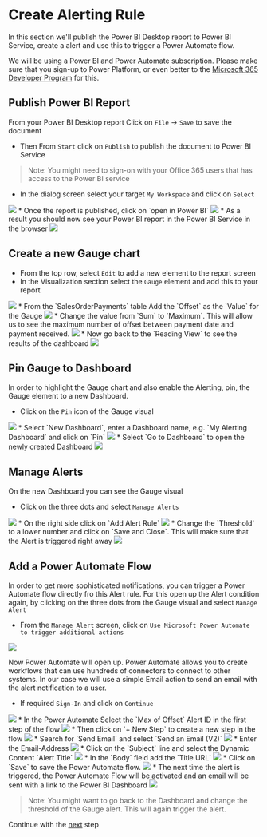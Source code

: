 # Create Alerting Rule 
In this section we'll publish the Power BI Desktop report to Power BI Service, create a alert and use this to trigger a Power Automate flow. 

We will be using a Power BI and Power Automate subscription. Please make sure that you sign-up to Power Platform, or even better to the [Microsoft 365 Developer Program](https://developer.microsoft.com/en-us/microsoft-365/dev-program) for this.

## Publish Power BI Report
From your Power BI Desktop report Click on `File` -> `Save` to save the document
* Then From `Start` click on `Publish` to publish the document to Power BI Service 
>Note: You might need to sign-on with your Office 365 users that has access to the Power BI service
* In the dialog screen select your target `My Workspace` and click on `Select`
<img src="images/PowerAutomate/publishPowerBI.jpg" >
* Once the report is published, click on `open in Power BI`
<img src="images/PowerAutomate/publishingDone.jpg" >
* As a result you should now see your Power BI report in the Power BI Service in the browser
<img src="images/PowerAutomate/PowerBiService.jpg" >


## Create a new Gauge chart
* From the top row, select `Edit` to add a new element to the report screen
* In the Visualization section select the `Gauge` element and add this to your report
<img src="images/PowerAutomate/SelectGauge.jpg" >
* From the `SalesOrderPayments` table Add the `Offset` as the `Value` for the Gauge
<img src="images/PowerAutomate/AddOffset.jpg" >
* Change the value from `Sum` to `Maximum`. This will allow us to see the maximum number of offset between payment date and payment received. 
<img src="images/PowerAutomate/OffsetMaximum.jpg" >
* Now go back to the `Reading View` to see the results of the dashboard
<img src="images/PowerAutomate/ReadingView.jpg" >

## Pin Gauge to Dashboard
In order to highlight the Gauge chart and also enable the Alerting, pin, the Gauge element to a new Dashboard.
* Click on the `Pin` icon of the Gauge visual 
<img src="images/PowerAutomate/PinVisual.jpg" >
* Select `New Dashboard`, enter a Dashboard name, e.g. `My Alerting Dashboard` and click on `Pin`
<img src="images/PowerAutomate/PinToDashboard.jpg" >
* Select `Go to Dashboard` to open the newly created Dashboard
<img src="images/PowerAutomate/GoToDashboard.jpg" >

## Manage Alerts
On the new Dashboard you can see the Gauge visual
* Click on the three dots and select `Manage Alerts`
<img src="images/PowerAutomate/ManageAlerts.jpg" >
 * On the right side click on `Add Alert Rule`
<img src="images/PowerAutomate/AddAlertRule.jpg" >
* Change the `Threshold` to a lower number and click on `Save and Close`. This will make sure that the Alert is triggered right away
<img src="images/PowerAutomate/AlertRuleCondition.jpg" >

## Add a Power Automate Flow
In order to get more sophisticated notifications, you can trigger a Power Automate flow directly fro this Alert rule. For this open up the Alert condition again, by clicking on the three dots from the Gauge visual and select `Manage Alert`
* From the `Manage Alert` screen, click on `Use Microsoft Power Automate to trigger additional actions`
<img src="images/PowerAutomate/SelectPATrigger.jpg" >

Now Power Automate will open up. Power Automate allows you to create workflows that can use hundreds of connectors to connect to other systems. In our case we will use a simple Email action to send an email with the alert notification to a user. 
* If required `Sign-In` and click on `Continue`
<img src="images/PowerAutomate/SignInContinue.jpg" >
* In the Power Automate Select the `Max of Offset` Alert ID in the first step of the flow
<img src="images/PowerAutomate/SelectAlertId.jpg" >
* Then click on `+ New Step` to create a new step in the flow  
<img src="images/PowerAutomate/AddNewStep.jpg" >
* Search for `Send Email` and select `Send an Email (V2)`
<img src="images/PowerAutomate/SelectSendEmailAction.jpg" >
* Enter the Email-Address
<img src="images/PowerAutomate/EnterEmail.jpg" >
* Click on the `Subject` line and select the Dynamic Content `Alert Title`
<img src="images/PowerAutomate/Subject.jpg" >
* In the `Body` field add the `Title URL` 
<img src="images/PowerAutomate/BodyTitleURL.jpg" >
* Click on `Save` to save the Power Automate flow. 
<img src="images/PowerAutomate/SaveFlow.jpg" >
* The next time the alert is triggered, the Power Automate Flow will be activated and an email will be sent with a link to the Power BI Dashboard
<img src="images/PowerAutomate/EmailNotification.jpg" >

>Note: You might want to go back to the Dashboard and change the threshold of the Gauge alert. This will again trigger the alert. 

Continue with the [next](UpdateInformationInSap.md) step




 
